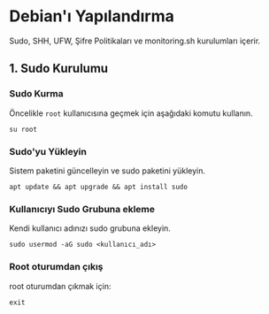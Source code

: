 # Debian'ı Yapılandırma

Sudo, SHH, UFW, Şifre Politikaları ve monitoring.sh kurulumları içerir.

## 1. Sudo Kurulumu

### Sudo Kurma
Öncelikle `root` kullanıcısına geçmek için aşağıdaki komutu kullanın.
```
su root
```

### Sudo'yu Yükleyin
Sistem paketini güncelleyin ve sudo paketini yükleyin.
```
apt update && apt upgrade && apt install sudo
```

### Kullanıcıyı Sudo Grubuna ekleme
Kendi kullanıcı adınızı sudo grubuna ekleyin.
```
sudo usermod -aG sudo <kullanıcı_adı>
```

### Root oturumdan çıkış
root oturumdan çıkmak için:
```
exit
```
